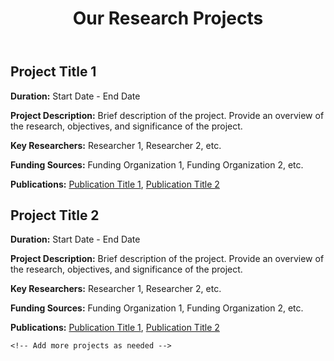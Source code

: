 <!DOCTYPE html>
<html lang="en">
<head>
  <meta charset="UTF-8">
  <meta name="viewport" content="width=device-width, initial-scale=1.0">
  <title>Research</title>
  <link rel="stylesheet" href="research.css">
</head>
<body>

  <header>
    <h1>Our Research Projects</h1>
  </header>

  <main>
    <!-- Project 1 -->
    <section class="project">
      <h2>Project Title 1</h2>
      <p><strong>Duration:</strong> Start Date - End Date</p>
      <p><strong>Project Description:</strong> Brief description of the project. Provide an overview of the research, objectives, and significance of the project.</p>
      <p><strong>Key Researchers:</strong> Researcher 1, Researcher 2, etc.</p>
      <p><strong>Funding Sources:</strong> Funding Organization 1, Funding Organization 2, etc.</p>
      <p><strong>Publications:</strong> 
        <a href="link_to_publication_1">Publication Title 1</a>, 
        <a href="link_to_publication_2">Publication Title 2</a>
      </p>
    </section>

 <!-- Project 2 -->
  <section class="project">
      <h2>Project Title 2</h2>
      <p><strong>Duration:</strong> Start Date - End Date</p>
      <p><strong>Project Description:</strong> Brief description of the project. Provide an overview of the research, objectives, and significance of the project.</p>
      <p><strong>Key Researchers:</strong> Researcher 1, Researcher 2, etc.</p>
      <p><strong>Funding Sources:</strong> Funding Organization 1, Funding Organization 2, etc.</p>
      <p><strong>Publications:</strong> 
        <a href="link_to_publication_1">Publication Title 1</a>, 
        <a href="link_to_publication_2">Publication Title 2</a>
      </p>
    </section>

    <!-- Add more projects as needed -->
  </main>

</body>
</html>
